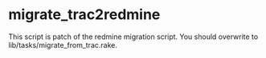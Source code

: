 migrate_trac2redmine
====================

This script is patch of the redmine migration script. You should overwrite to lib/tasks/migrate_from_trac.rake.

